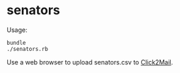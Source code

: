 # senators

Usage:
```
bundle
./senators.rb
```
Use a web browser to upload senators.csv to [Click2Mail](https://click2mail.com/).

